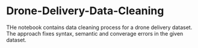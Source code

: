 # Drone-Delivery-Data-Cleaning
THe notebook contains data cleaning process for a drone delivery dataset. The approach fixes syntax, semantic and converage errors in the given dataset.
